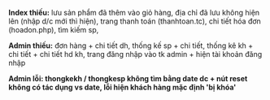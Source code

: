 **Index thiếu:**  lưu sản phẩm đã thêm vào giỏ hàng, 
        địa chỉ đã lưu không hiện lên (nhập d/c mới thì hiện), 
        trang thanh toán (thanhtoan.tc), 
        chi tiết hóa đơn (hoadon.php),
        tìm kiếm sp, 
        
**Admin thiếu:** đơn hàng + chi tiết dh,
             thống kế sp + chi tiết,
             thống kê kh + chi tiết + chi tiết hd kh,
             trang đăng nhập vào tk admin + hiện tài khoản đăng nhập

****Admin lỗi:** thongkekh / thongkesp không tìm bằng date dc + nút reset không có tác dụng vs date, lỗi hiện khách hàng mặc định 'bị khóa'**



            
            
